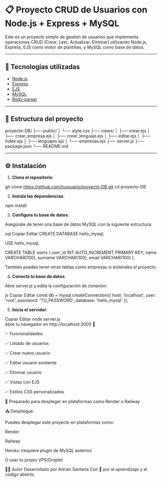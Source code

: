 # 📋 Proyecto CRUD de Usuarios con Node.js + Express + MySQL

Este es un proyecto simple de gestión de usuarios que implementa operaciones CRUD (Crear, Leer, Actualizar, Eliminar) utilizando Node.js, Express, EJS como motor de plantillas, y MySQL como base de datos.

---

## 🚀 Tecnologías utilizadas

- [Node.js](https://nodejs.org/)
- [Express](https://expressjs.com/)
- [EJS](https://ejs.co/)
- [MySQL](https://www.mysql.com/)
- [Body-parser](https://www.npmjs.com/package/body-parser)

---

## 📂 Estructura del proyecto

proyecto-DB/
    ├── public/ │
            └── style.css
    ├── views/ │
        ├── crear.ejs │
        ├── crear_empresa.ejs │
        ├── crear_lenguaje.ejs │
        ├── editar.ejs │
        ├── index.ejs │
        ├── lenguajes.ejs │
        └── empresas.ejs
    ├── server.js
    ├── package.json
    └── README.md

---

## ⚙️ Instalación

1. **Clona el repositorio**:

git clone https://github.com/tuusuario/proyecto-DB.git
cd proyecto-DB


2. **Instala las dependencias**:

npm install

3. **Configura tu base de datos**:

Asegúrate de tener una base de datos MySQL con la siguiente estructura:

sql
Copiar
Editar
CREATE DATABASE hello_mysql;

USE hello_mysql;

CREATE TABLE users (
  user_id INT AUTO_INCREMENT PRIMARY KEY,
  name VARCHAR(100),
  surname VARCHAR(100),
  email VARCHAR(100)
);

También puedes tener otras tablas como empresas si extiendes el proyecto.

4. **Conecta tu base de datos**:

Abre server.js y edita la configuración de conexión:

js
Copiar
Editar
const db = mysql.createConnection({
  host: 'localhost',
  user: 'root',
  password: 'TU_PASSWORD',
  database: 'hello_mysql'
});

5. **Inicia el servidor**:

Copiar
Editar
node server.js </br>
Abre tu navegador en http://localhost:3000 🚀

✨ Funcionalidades:

✅ Listado de usuarios

✅ Crear nuevo usuario

✅ Editar usuario existente

✅ Eliminar usuario

✅ Vistas con EJS

✅ Estilos CSS personalizados

🧪 Preparado para desplegar en plataformas como Render o Railway

📤 Despliegue:

Puedes desplegar este proyecto en plataformas como:

Render

Railway

Heroku (requiere plugin de MySQL externo)

O usar tu propio VPS/Droplet

🧑‍💻 Autor
Desarrollado por Adrián Santana
Con 💙 por el aprendizaje y el código abierto.
